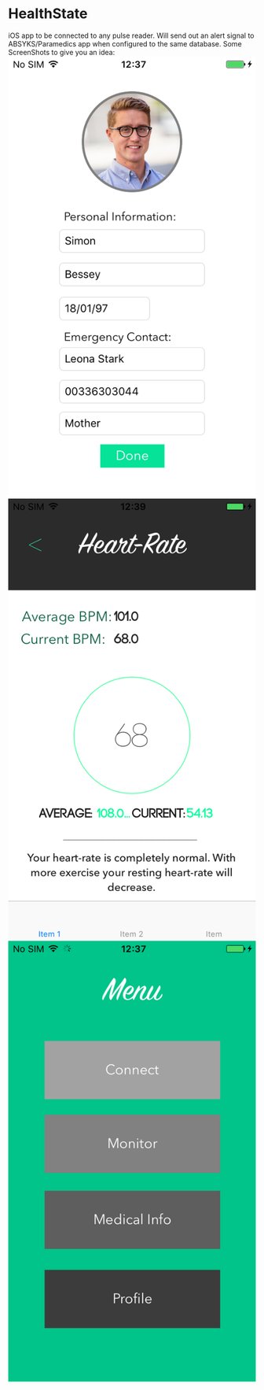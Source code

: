 # HealthState
iOS app to be connected to any pulse reader. Will send out an alert signal to ABSYKS/Paramedics app when configured to the same database. 
Some ScreenShots to give you an idea:
![ScreenShot](https://github.com/ABSYKS/HealthState/blob/master/Screenshots.xcassets/IMG_0091.imageset/IMG_0091.PNG)
![ScreenShot](https://github.com/ABSYKS/HealthState/blob/master/Screenshots.xcassets/IMG_0096.imageset/IMG_0096.PNG)
![ScreenShot](https://github.com/ABSYKS/HealthState/blob/master/Screenshots.xcassets/IMG_0092.imageset/IMG_0092.PNG)
